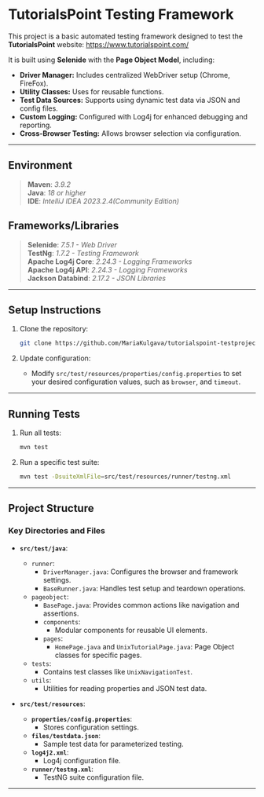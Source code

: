 # TutorialsPoint Testing Framework

This project is a basic automated testing framework designed to test the **TutorialsPoint** website: https://www.tutorialspoint.com/


It is built using **Selenide** with the **Page Object Model**, including:

- **Driver Manager:** Includes centralized WebDriver setup (Chrome, FireFox).
- **Utility Classes:** Uses for reusable functions.
- **Test Data Sources:** Supports using dynamic test data via JSON and config files.
- **Custom Logging:** Configured with Log4j for enhanced debugging and reporting.
- **Cross-Browser Testing:** Allows browser selection via configuration.

---

## **Environment**
> **Maven**: <em>3.9.2</em><br/>
> **Java**: <em>18 or higher</em><br/>
> **IDE**: <em>IntelliJ IDEA 2023.2.4(Community Edition)</em><br/>

## **Frameworks/Libraries**
> **Selenide**: <em>7.5.1 - Web Driver</em><br/>
> **TestNg**: <em>1.7.2 - Testing Framework</em><br/>
> **Apache Log4j Core**: <em>2.24.3 - Logging Frameworks</em><br/>
> **Apache Log4j API**: <em>2.24.3 - Logging Frameworks</em><br/>
> **Jackson Databind**: <em>2.17.2 - JSON Libraries</em><br/>

---

## Setup Instructions

1. Clone the repository:

   ```bash
   git clone https://github.com/MariaKulgava/tutorialspoint-testproject.git
   ```

2. Update configuration:
    - Modify `src/test/resources/properties/config.properties` to set your desired configuration values, such as `browser`, and `timeout`.

---

## Running Tests

1. Run all tests:

   ```bash
   mvn test
   ```

2. Run a specific test suite:

   ```bash
   mvn test -DsuiteXmlFile=src/test/resources/runner/testng.xml
   ```

---

## Project Structure

### **Key Directories and Files**

- **`src/test/java`**:
   - `runner`:
      - `DriverManager.java`: Configures the browser and framework settings.
      - `BaseRunner.java`: Handles test setup and teardown operations.
   - `pageobject`:
      - `BasePage.java`: Provides common actions like navigation and assertions.
      - `components`:
         - Modular components for reusable UI elements.
      - `pages`:
         - `HomePage.java` and `UnixTutorialPage.java`: Page Object classes for specific pages.
   - `tests`:
      - Contains test classes like `UnixNavigationTest`.
   - `utils`:
      - Utilities for reading properties and JSON test data.

- **`src/test/resources`**:
   - **`properties/config.properties`**:
      - Stores configuration settings.
   - **`files/testdata.json`**:
      - Sample test data for parameterized testing.
   - **`log4j2.xml`**:
      - Log4j configuration file.
   - **`runner/testng.xml`**:
      - TestNG suite configuration file.

---
